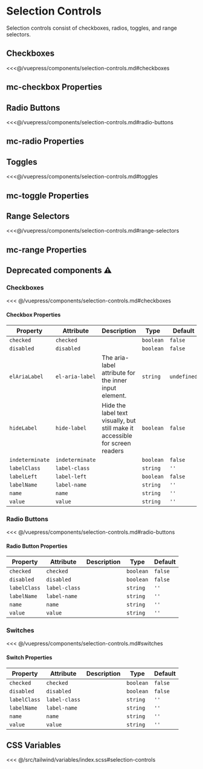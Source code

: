 # Selection Controls

Selection controls consist of checkboxes, radios, toggles, and range selectors.

## Checkboxes

<section class="mds">
  <div class="max-w-sm my-12 grid grid-flow-row grid-cols-2 gap-12">
    <!-- #region checkboxes -->
    <mc-checkbox label-name="Label" checked />
    <mc-checkbox label-name="Label" />
    <mc-checkbox label-name="Disabled" disabled />
    <mc-checkbox label-name="Disabled" checked disabled />
    <mc-checkbox label-name="Indeterminate" indeterminate />
    <mc-checkbox label-name="Indeterminate" indeterminate disabled />
    <mc-checkbox label-name="Text label that wraps multiple lines" />
    <!-- #endregion checkboxes -->
  </div>
</section>

<<<@/vuepress/components/selection-controls.md#checkboxes

## mc-checkbox Properties

<ComponentReadme component="mc-checkbox" />

## Radio Buttons

<section class="mds">
  <div class="max-w-sm my-12 grid grid-flow-row grid-cols-2 gap-12">
    <!-- #region radio-buttons -->
    <mc-radio name="rad" label-name="Label" checked />
    <mc-radio name="rad" label-name="Label" />
    <mc-radio label-name="Disabled" disabled />
    <mc-radio label-name="Disabled" checked disabled />
    <mc-radio name="rad" label-name="Text label that wraps multiple lines" />
    <!-- #endregion radio-buttons -->
  </div>
</section>

<<<@/vuepress/components/selection-controls.md#radio-buttons

## mc-radio Properties

<ComponentReadme component="mc-radio" />

## Toggles

<section class="mds">
  <div class="max-w-sm my-12 grid grid-flow-row grid-cols-2 gap-12">
    <!-- #region toggles -->
    <mc-toggle label-name="Label" checked />
    <mc-toggle label-name="Label" />
    <mc-toggle label-name="Disabled" disabled />
    <mc-toggle label-name="Disabled" checked disabled />
    <mc-toggle label-name="Text label that wraps multiple lines" />
    <!-- #endregion toggles -->
  </div>
</section>

<<<@/vuepress/components/selection-controls.md#toggles

## mc-toggle Properties

<ComponentReadme component="mc-toggle" />

## Range Selectors

<section class="mds">
  <div class="my-12 grid grid-flow-row grid-cols-1 sm:grid-cols-2 gap-32">
    <!-- #region range-selectors -->
    <mc-range label="Label" value="50" />
    <mc-range label="Label" value="50" disabled />
    <mc-range label="Label" value="500" min="0" max="1000" step="100" />
    <mc-range label="Label" value="2" min="2" max="8" />
    <mc-range label="Label" value="50" value-suffix="%" />
    <mc-range label="Label" value="50" value-prefix="$" />
    <mc-range label="Label" value="50" hide-value />
    <mc-range label="Label" value="50" value-class="text-status-error" />
    <!-- #endregion range-selectors -->
  </div>
</section>

<<<@/vuepress/components/selection-controls.md#range-selectors

## mc-range Properties

<ComponentReadme component="mc-range" />

## Deprecated components ⚠️

### Checkboxes

<!-- #region checkboxes-dep -->
<div class="mds">
  <div class="my-12 grid grid-flow-row grid-cols-2 gap-4">
    <div><mx-checkbox name="foo" label-name="Premier" checked /></div>
    <div><mx-checkbox name="foo" label-name="W Collection" /></div>
    <div><mx-checkbox name="foo" label-name="Equestrian" /></div>
    <div><mx-checkbox name="foo" label-name="Darkness falls across the land, The midnight hour is close at hand" /></div>
    <div><mx-checkbox name="foo" disabled label-name="Disabled" /></div>
    <div><mx-checkbox name="foo" checked disabled label-name="Disabled" /></div>
    <div><mx-checkbox name="foo" indeterminate label-name="Indeterminate" /></div>
    <div><mx-checkbox name="foo" indeterminate disabled label-name="Indeterminate" /></div>
  </div>
</div>
<!-- #endregion checkboxes-dep -->

<<< @/vuepress/components/selection-controls.md#checkboxes

#### Checkbox Properties

| Property        | Attribute       | Description                                                                   | Type      | Default     |
| --------------- | --------------- | ----------------------------------------------------------------------------- | --------- | ----------- |
| `checked`       | `checked`       |                                                                               | `boolean` | `false`     |
| `disabled`      | `disabled`      |                                                                               | `boolean` | `false`     |
| `elAriaLabel`   | `el-aria-label` | The aria-label attribute for the inner input element.                         | `string`  | `undefined` |
| `hideLabel`     | `hide-label`    | Hide the label text visually, but still make it accessible for screen readers | `boolean` | `false`     |
| `indeterminate` | `indeterminate` |                                                                               | `boolean` | `false`     |
| `labelClass`    | `label-class`   |                                                                               | `string`  | `''`        |
| `labelLeft`     | `label-left`    |                                                                               | `boolean` | `false`     |
| `labelName`     | `label-name`    |                                                                               | `string`  | `''`        |
| `name`          | `name`          |                                                                               | `string`  | `''`        |
| `value`         | `value`         |                                                                               | `string`  | `''`        |

### Radio Buttons

<!-- #region radio-buttons-dep -->
<div class="mds">
  <div class="my-12 grid grid-flow-row grid-cols-2 gap-4">
    <div><mx-radio name="foo" label-name="Premier" /></div>
    <div><mx-radio name="foo" label-name="W Collection" /></div>
    <div><mx-radio name="foo" label-name="Equestrian" /></div>
    <div><mx-radio name="foo" label-name="Darkness falls across the land, The midnight hour is close at hand" /></div>
    <div><mx-radio name="foo" disabled label-name="Disabled" /></div>
    <div><mx-radio name="foo" disabled checked label-name="Disabled" /></div>
  </div>
</div>
<!-- #endregion radio-buttons-dep -->

<<< @/vuepress/components/selection-controls.md#radio-buttons

#### Radio Button Properties

| Property     | Attribute     | Description | Type      | Default |
| ------------ | ------------- | ----------- | --------- | ------- |
| `checked`    | `checked`     |             | `boolean` | `false` |
| `disabled`   | `disabled`    |             | `boolean` | `false` |
| `labelClass` | `label-class` |             | `string`  | `''`    |
| `labelName`  | `label-name`  |             | `string`  | `''`    |
| `name`       | `name`        |             | `string`  | `''`    |
| `value`      | `value`       |             | `string`  | `''`    |

### Switches

<!-- #region switches-dep -->
<div class="mds">
  <div class="my-12 grid grid-flow-row grid-cols-2 gap-4">
    <div><mx-switch name="foo" label-name="Premier" /></div>
    <div><mx-switch name="foo" label-name="W Collection" /></div>
    <div><mx-switch name="foo" label-name="Equestrian" /></div>
    <div><mx-switch name="foo" label-name="Darkness falls across the land, The midnight hour is close at hand" /></div>
    <div><mx-switch name="foo" disabled label-name="Disabled" /></div>
    <div><mx-switch name="foo" disabled checked label-name="Disabled" /></div>
  </div>
</div>
<!-- #endregion switches-dep -->

<<< @/vuepress/components/selection-controls.md#switches

#### Switch Properties

| Property     | Attribute     | Description | Type      | Default |
| ------------ | ------------- | ----------- | --------- | ------- |
| `checked`    | `checked`     |             | `boolean` | `false` |
| `disabled`   | `disabled`    |             | `boolean` | `false` |
| `labelClass` | `label-class` |             | `string`  | `''`    |
| `labelName`  | `label-name`  |             | `string`  | `''`    |
| `name`       | `name`        |             | `string`  | `''`    |
| `value`      | `value`       |             | `string`  | `''`    |

## CSS Variables

<<< @/src/tailwind/variables/index.scss#selection-controls
